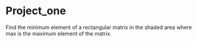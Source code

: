 # Project_one
Find the minimum element of a rectangular matrix in the shaded area where max is the maximum element of the matrix.

